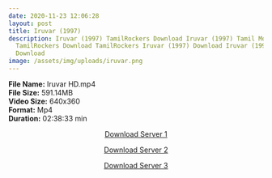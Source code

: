 ```yaml
---
date: 2020-11-23 12:06:28
layout: post
title: Iruvar (1997)
description: Iruvar (1997) TamilRockers Download Iruvar (1997) Tamil Movie
  TamilRockers Download TamilRockers Iruvar (1997) Download Iruvar (1997) Mp4
  Download
image: /assets/img/uploads/iruvar.png
---
```

<!--StartFragment-->

**File Name:** Iruvar HD.mp4\
**File Size:** 591.14MB\
**Video Size:** 640x360\
**Format:** Mp4\
**Duration:** 02:38:33 min

<!--EndFragment-->

<center>

<a href="http://s20.uptofiles.net//files/Tamil%20HD%20Mobile%20Movies/Iruvar%20(1997)/Iruvar%20(640x360)/Iruvar%20HD.mp4" class="myButton">Download Server 1</a>

<a href="http://s20.uptofiles.net//files/Tamil%20HD%20Mobile%20Movies/Iruvar%20(1997)/Iruvar%20(640x360)/Iruvar%20HD.mp4" class="myButton">Download Server 2</a>

<a href="http://s20.uptofiles.net//files/Tamil%20HD%20Mobile%20Movies/Iruvar%20(1997)/Iruvar%20(640x360)/Iruvar%20HD.mp4" class="myButton">Download Server 3</a>

</center>